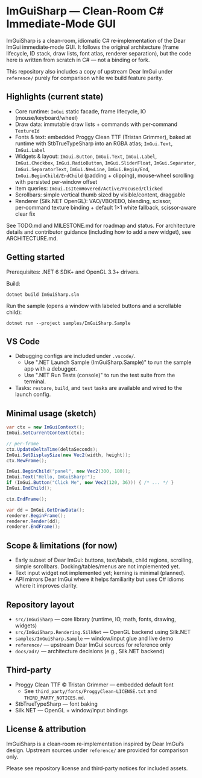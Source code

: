 # ImGuiSharp — Clean‑Room C# Immediate‑Mode GUI

ImGuiSharp is a clean‑room, idiomatic C# re‑implementation of the Dear ImGui
immediate‑mode GUI. It follows the original architecture (frame lifecycle,
ID stack, draw lists, font atlas, renderer separation), but the code here is
written from scratch in C# — not a binding or fork.

This repository also includes a copy of upstream Dear ImGui under `reference/`
purely for comparison while we build feature parity.

## Highlights (current state)

- Core runtime: `ImGui` static facade, frame lifecycle, IO (mouse/keyboard/wheel)
- Draw data: immutable draw lists + commands with per‑command `TextureId`
- Fonts & text: embedded Proggy Clean TTF (Tristan Grimmer), baked at runtime
  with StbTrueTypeSharp into an RGBA atlas; `ImGui.Text`, `ImGui.Label`
- Widgets & layout: `ImGui.Button`, `ImGui.Text`, `ImGui.Label`, `ImGui.Checkbox`, `ImGui.RadioButton`, `ImGui.SliderFloat`,
  `ImGui.Separator`, `ImGui.SeparatorText`, `ImGui.NewLine`, `ImGui.Begin/End`, `ImGui.BeginChild/EndChild` (padding + clipping),
  mouse‑wheel scrolling with persisted per‑window offset
- Item queries: `ImGui.IsItemHovered/Active/Focused/Clicked`
- Scrollbars: simple vertical thumb sized by visible/content, draggable
- Renderer (Silk.NET OpenGL): VAO/VBO/EBO, blending, scissor, per‑command
  texture binding + default 1×1 white fallback, scissor‑aware clear fix

See TODO.md and MILESTONE.md for roadmap and status.
For architecture details and contributor guidance (including how to add a new widget), see ARCHITECTURE.md.

## Getting started

Prerequisites: .NET 6 SDK+ and OpenGL 3.3+ drivers.

Build:

```
dotnet build ImGuiSharp.sln
```

Run the sample (opens a window with labeled buttons and a scrollable child):

```
dotnet run --project samples/ImGuiSharp.Sample
```

## VS Code

- Debugging configs are included under `.vscode/`.
  - Use ".NET Launch Sample (ImGuiSharp.Sample)" to run the sample app with a debugger.
  - Use ".NET Run Tests (console)" to run the test suite from the terminal.
- Tasks: `restore`, `build`, and `test` tasks are available and wired to the launch config.

## Minimal usage (sketch)

```csharp
var ctx = new ImGuiContext();
ImGui.SetCurrentContext(ctx);

// per-frame
ctx.UpdateDeltaTime(deltaSeconds);
ImGui.SetDisplaySize(new Vec2(width, height));
ctx.NewFrame();

ImGui.BeginChild("panel", new Vec2(300, 180));
ImGui.Text("Hello, ImGuiSharp!");
if (ImGui.Button("Click Me", new Vec2(120, 36))) { /* ... */ }
ImGui.EndChild();

ctx.EndFrame();

var dd = ImGui.GetDrawData();
renderer.BeginFrame();
renderer.Render(dd);
renderer.EndFrame();
```

## Scope & limitations (for now)

- Early subset of Dear ImGui: buttons, text/labels, child regions, scrolling,
  simple scrollbars. Docking/tables/menus are not implemented yet.
- Text input widget not implemented yet; kerning is minimal (planned).
- API mirrors Dear ImGui where it helps familiarity but uses C# idioms where
  it improves clarity.

## Repository layout

- `src/ImGuiSharp` — core library (runtime, IO, math, fonts, drawing, widgets)
- `src/ImGuiSharp.Rendering.SilkNet` — OpenGL backend using Silk.NET
- `samples/ImGuiSharp.Sample` — window/input glue and live demo
- `reference/` — upstream Dear ImGui sources for reference only
- `docs/adr/` — architecture decisions (e.g., Silk.NET backend)

## Third‑party

- Proggy Clean TTF © Tristan Grimmer — embedded default font
  - See `third_party/fonts/ProggyClean-LICENSE.txt` and `THIRD_PARTY_NOTICES.md`.
- StbTrueTypeSharp — font baking
- Silk.NET — OpenGL + window/input bindings

## License & attribution

ImGuiSharp is a clean‑room re‑implementation inspired by Dear ImGui’s design.
Upstream sources under `reference/` are provided for comparison only.

Please see repository license and third‑party notices for included assets.
